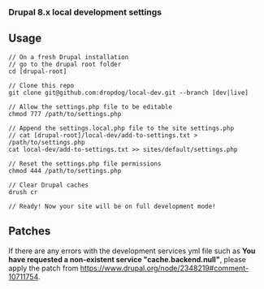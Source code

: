 ### Drupal 8.x local development settings

## Usage
```
// On a fresh Drupal installation
// go to the drupal root folder
cd [drupal-root]

// Clone this repo
git clone git@github.com:dropdog/local-dev.git --branch [dev|live]

// Allow the settings.php file to be editable
chmod 777 /path/to/settings.php

// Append the settings.local.php file to the site settings.php
// cat [drupal-root]/local-dev/add-to-settings.txt > /path/to/settings.php
cat local-dev/add-to-settings.txt >> sites/default/settings.php

// Reset the settings.php file permissions
chmod 444 /path/to/settings.php

// Clear Drupal caches
drush cr

// Ready! Now your site will be on full development mode!
```

## Patches

If there are any errors with the development services yml file such as **You have requested a non-existent service "cache.backend.null"**, please apply the patch from https://www.drupal.org/node/2348219#comment-10711754.

